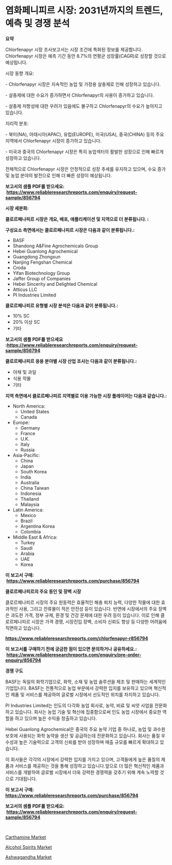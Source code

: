 <p><h1>염화페니피르 시장: 2031년까지의 트렌드, 예측 및 경쟁 분석</h1></p><p><strong>요약</strong></p>
<p><p>Chlorfenapyr 시장 조사보고서는 시장 조건에 특화된 정보를 제공합니다. Chlorfenapyr 시장은 예측 기간 동안 8.7%의 연평균 성장률(CAGR)로 성장할 것으로 예상됩니다.</p><p>시장 동향 개요:</p><p>- Chlorfenapyr 시장은 지속적인 농업 및 가정용 살충제로 인해 성장하고 있습니다.</p><p>- 살충제에 대한 수요가 증가하면서 Chlorfenapyr의 사용이 증가하고 있습니다.</p><p>- 살충제 저항성에 대한 우려가 있음에도 불구하고 Chlorfenapyr의 수요가 높아지고 있습니다.</p><p>지리적 분포:</p><p>- 북미(NA), 아태시아(APAC), 유럽(EUROPE), 미국(USA), 중국(CHINA) 등의 주요 지역에서 Chlorfenapyr 시장이 증가하고 있습니다.</p><p>- 미국과 중국의 Chlorfenapyr 시장은 특히 농업섹터의 활발한 성장으로 인해 빠르게 성장하고 있습니다.</p><p>전체적으로 Chlorfenapyr 시장은 안정적으로 성장 추세를 유지하고 있으며, 수요 증가 및 농업 분야의 발전으로 인해 더 빠른 성장이 예상됩니다.</p></p>
<p><strong>보고서의 샘플 PDF를 받으세요: &nbsp;<a href="https://www.reliableresearchreports.com/enquiry/request-sample/856794">https://www.reliableresearchreports.com/enquiry/request-sample/856794</a></strong></p>
<p><strong>시장 세분화:</strong></p>
<p><strong> 클로르페나피르 시장은 개요, 배포, 애플리케이션 및 지역으로 더 분류됩니다. :</strong></p>
<p><strong>구성요소 측면에서는 클로르페나피르 시장은 다음과 같이 분류됩니다.:</strong></p>
<p><ul><li>BASF</li><li>Shandong A&Fine Agrochemicals Group</li><li>Hebei Guanlong Agrochemical</li><li>Guangdong Zhongxun</li><li>Nanjing Fengshan Chemical</li><li>Croda</li><li>Yifan Biotechnology Group</li><li>Jaffer Group of Companies</li><li>Hebei Sincerity and Delighted Chemical</li><li>Atticus LLC</li><li>PI Industries Limited</li></ul></p>
<p><strong> 클로르페나피르 유형별 시장 분석은 다음과 같이 분류됩니다.:</strong></p>
<p><ul><li>10% SC</li><li>20% 이상 SC</li><li>기타</li></ul></p>
<p><strong>보고서의 샘플 PDF를 받으세요 :<a href="https://www.reliableresearchreports.com/enquiry/request-sample/856794">https://www.reliableresearchreports.com/enquiry/request-sample/856794</a></strong></p>
<p><strong> 클로르페나피르 응용 분야별 시장 산업 조사는 다음과 같이 분류됩니다.:</strong></p>
<p><ul><li>야채 및 과일</li><li>식용 작물</li><li>기타</li></ul></p>
<p><strong>지역 측면에서 클로르페나피르 지역별로 이용 가능한 시장 플레이어는 다음과 같습니다.:</strong></p>
<p><ul>
    <li>
        North America:
        <ul>
            <li>United States</li>
            <li>Canada</li>
        </ul>
    </li>
    <li>
        Europe:
        <ul>
            <li>Germany</li>
            <li>France</li>
            <li>U.K.</li>
            <li>Italy</li>
            <li>Russia</li>
        </ul>
    </li>
    <li>
        Asia-Pacific:
        <ul>
            <li>China</li>
            <li>Japan</li>
            <li>South Korea</li>
            <li>India</li>
            <li>Australia</li>
            <li>China Taiwan</li>
            <li>Indonesia</li>
            <li>Thailand</li>
            <li>Malaysia</li>
        </ul>
    </li>
    <li>
        Latin America:
        <ul>
            <li>Mexico</li>
            <li>Brazil</li>
            <li>Argentina Korea</li>
            <li>Colombia</li>
        </ul>
    </li>
    <li>
        Middle East & Africa:
        <ul>
            <li>Turkey</li>
            <li>Saudi</li>
            <li>Arabia</li>
            <li>UAE</li>
            <li>Korea</li>
        </ul>
    </li>
    </ul></p>
<p><strong>이 보고서 구매: &nbsp;<a href="https://www.reliableresearchreports.com/purchase/856794">https://www.reliableresearchreports.com/purchase/856794</a></strong></p>
<p><strong>클로르페나피르의 주요 동인 및 장벽 시장</strong></p>
<p><p>클로르페나피르 시장의 주요 원동력은 효율적인 해충 퇴치 능력, 다양한 작물에 대한 효과적인 사용, 그리고 잔류물이 적은 안전성 등이 있습니다. 반면에 시장에서의 주요 장벽은 과도한 가격, 정부 규제, 환경 및 건강 문제에 대한 우려 등이 있습니다. 이로 인해 클로르페나피르 시장은 가격 경쟁, 시장진입 장벽, 소비자 신뢰도 향상 등 다양한 어려움에 직면하고 있습니다.</p></p>
<p><strong><a href="https://www.reliableresearchreports.com/chlorfenapyr-r856794">https://www.reliableresearchreports.com/chlorfenapyr-r856794</a></strong></p>
<p><strong>이 보고서를 구매하기 전에 궁금한 점이 있으면 문의하거나 공유하세요.: &nbsp;<a href="https://www.reliableresearchreports.com/enquiry/pre-order-enquiry/856794">https://www.reliableresearchreports.com/enquiry/pre-order-enquiry/856794</a></strong></p>
<p><strong>경쟁 구도</strong></p>
<p><p>BASF는 독일의 화학기업으로, 화학, 소재 및 농업 솔루션을 제조 및 판매하는 세계적인 기업입니다. BASF는 전통적으로 농업 부문에서 강력한 입지를 보유하고 있으며 혁신적인 제품 및 서비스를 제공하여 글로벌 시장에서 선도적인 위치를 차지하고 있습니다.</p><p>PI Industries Limited는 인도의 다각화 농업 회사로, 농약, 비료 및 씨앗 사업을 전문화 하고 있습니다. 회사는 농업 기술 및 혁신에 집중함으로써 인도 농업 시장에서 중요한 역할을 하고 있으며 높은 수익을 창출하고 있습니다.</p><p>Hebei Guanlong Agrochemical은 중국의 주요 농약 기업 중 하나로, 농업 및 과수원 보호에 사용되는 화학 농약을 생산 및 공급하는데 전문화하고 있습니다. 회사는 품질 우수성과 높은 기술력으로 고객의 신뢰를 받아 성장하며 매출 규모를 빠르게 확대하고 있습니다.</p><p>이 회사들은 각각의 시장에서 강력한 입지를 가지고 있으며, 고객들에게 높은 품질의 제품과 서비스를 제공하는 것을 통해 성장하고 있습니다.앞으로 더 많은 혁신적인 제품과 서비스를 개발하여 글로벌 시장에서 더욱 강력한 경쟁력을 갖추기 위해 계속 노력할 것으로 기대됩니다.</p></p>
<p><strong>이 보고서 구매: &nbsp; <a href="https://www.reliableresearchreports.com/purchase/856794">https://www.reliableresearchreports.com/purchase/856794</a></strong></p>
<p><strong>보고서의 샘플 PDF를 받으세요: &nbsp;<a href="https://www.reliableresearchreports.com/enquiry/request-sample/856794">https://www.reliableresearchreports.com/enquiry/request-sample/856794</a></strong><strong></strong></p>
<p>&nbsp;</p>
<p><p><a href="https://www.linkedin.com/pulse/carthamine-market-size-growth-outlook-from-2024-2031-projecting-xc79c?trackingId=EKQFHByHud%2BPthULVxtNZg%3D%3D">Carthamine Market</a></p><p><a href="https://www.linkedin.com/pulse/alcohol-spirits-market-research-report-its-history-forecast-2024-ocdaf?trackingId=ED7Y9rg0iJa%2B%2Bo7U2mvFZw%3D%3D">Alcohol Spirits Market</a></p><p><a href="https://www.linkedin.com/pulse/ashwagandha-market-size-focuses-dynamics-in-depth-analysis-rcwuc?trackingId=z0jgPfBCfhkdqZUiPZzhCg%3D%3D">Ashwagandha Market</a></p></p>